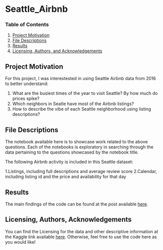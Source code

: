 # Seattle_Airbnb

### Table of Contents

1. [Project Motivation](#motivation)
2. [File Descriptions](#files)
3. [Results](#results)
4. [Licensing, Authors, and Acknowledgements](#licensing)


## Project Motivation<a name="motivation"></a>

For this project, I was interestested in using Seattle Airbnb data from 2016 to better understand:

1. What are the busiest times of the year to visit Seattle? By how much do prices spike?
2. Which neighbors in Seatle have most of the Airbnb listings?
3. How to describe the vibe of each Seattle neighborhood using listing descriptions?

## File Descriptions <a name="files"></a>

The notebook available here is to showcase work related to the above questions.  Each of the notebooks is exploratory in searching through the data pertaining to the questions showcased by the notebook title. 

The following Airbnb activity is included in this Seattle dataset:

1.Listings, including full descriptions and average review score
2.Calendar, including listing id and the price and availability for that day

## Results<a name="results"></a>

The main findings of the code can be found at the post available [here](https://medium.com/@sygong/airbnb-data-tell-you-when-and-where-to-sleep-in-seattle-96bc6d25ca6e?sk=e12d6217751c11d7c5ea180b2fbd5e61).

## Licensing, Authors, Acknowledgements<a name="licensing"></a>

You can find the Licensing for the data and other descriptive information at the Kaggle link available [here](https://www.kaggle.com/airbnb/seattle).  Otherwise, feel free to use the code here as you would like! 

